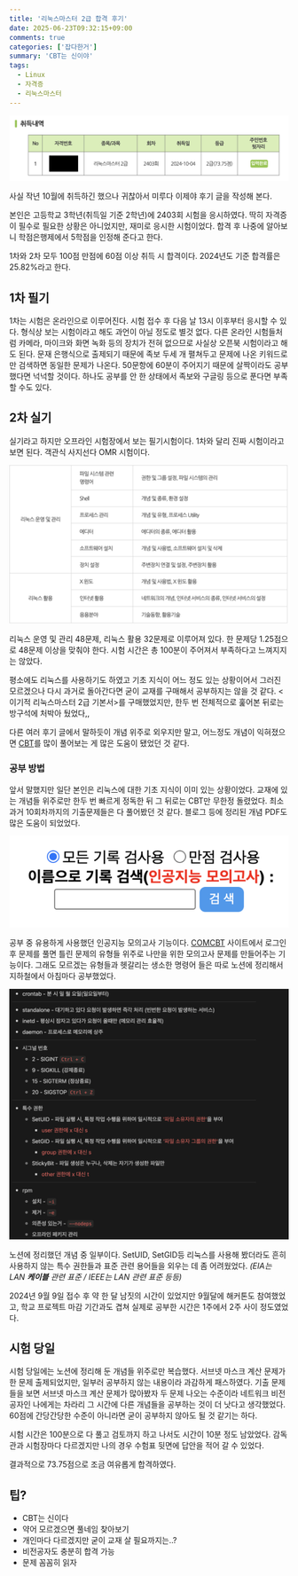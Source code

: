 ```yaml
---
title: '리눅스마스터 2급 합격 후기'
date: 2025-06-23T09:32:15+09:00
comments: true
categories: ['잡다한거']
summary: 'CBT는 신이야'
tags:
  - Linux
  - 자격증
  - 리눅스마스터
---
```


![](./images/Screenshot_2025-06-23_at_9.28.06_AM.png)

사실 작년 10월에 취득하긴 했으나 귀찮아서 미루다 이제야 후기 글을 작성해 본다.

본인은 고등학교 3학년(취득일 기준 2학년)에 2403회 시험을 응시하였다. 딱히 자격증이 필수로 필요한 상황은 아니었지만, 재미로 응시한 시험이었다. 합격 후 나중에 알아보니 학점은행제에서 5학점을 인정해 준다고 한다.

1차와 2차 모두 100점 만점에 60점 이상 취득 시 합격이다. 2024년도 기준 합격률은 25.82%라고 한다.

## 1차 필기

1차는 시험은 온라인으로 이루어진다. 시험 접수 후 다음 날 13시 이후부터 응시할 수 있다. 형식상 보는 시험이라고 해도 과언이 아닐 정도로 별것 없다. 다른 온라인 시험들처럼 카메라, 마이크와 화면 녹화 등의 장치가 전혀 없으므로 사실상 오픈북 시험이라고 해도 된다. 문재 은행식으로 출제되기 때문에 족보 두세 개 펼쳐두고 문제에 나온 키워드로만 검색하면 동일한 문제가 나온다. 50문항에 60분이 주어지기 때문에 살짝이라도 공부했다면 넉넉할 것이다. 하나도 공부를 안 한 상태에서 족보와 구글링 등으로 푼다면 부족할 수도 있다.

## 2차 실기

실기라고 하지만 오프라인 시험장에서 보는 필기시험이다. 1차와 달리 진짜 시험이라고 보면 된다. 객관식 사지선다 OMR 시험이다.

![](./images/image.png)

리눅스 운영 및 관리 48문제, 리눅스 활용 32문제로 이루어져 있다. 한 문제당 1.25점으로 48문제 이상을 맞춰야 한다. 시험 시간은 총 100분이 주어져서 부족하다고 느껴지지는 않았다.

평소에도 리눅스를 사용하기도 하였고 기초 지식이 어느 정도 있는 상황이어서 그러진 모르겠으나 다시 과거로 돌아간다면 굳이 교재를 구매해서 공부하지는 않을 것 같다. <이기적 리눅스마스터 2급 기본서>를 구매했었지만, 한두 번 전체적으로 훑어본 뒤로는 방구석에 처박아 뒀었다,,

다른 여러 후기 글에서 말하듯이 개념 위주로 외우지만 말고, 어느정도 개념이 익혀졌으면 [CBT](https://www.comcbt.com/)를 많이 풀어보는 게 많은 도움이 됐었던 것 같다.

### 공부 방법

앞서 말했지만 일단 본인은 리눅스에 대한 기초 지식이 이미 있는 상황이었다. 교재에 있는 개념들 위주로만 한두 번 빠르게 정독한 뒤 그 뒤로는 CBT만 무한정 돌렸었다. 최소 과거 10회차까지의 기출문제들은 다 풀어봤던 것 같다. 블로그 등에 정리된 개념 PDF도 많은 도움이 되었었다.

![](./images/image%201.png)

공부 중 유용하게 사용했던 인공지능 모의고사 기능이다. [COMCBT](https://www.comcbt.com/) 사이트에서 로그인 후 문제를 풀면 틀린 문제의 유형들 위주로 나만을 위한 모의고사 문제를 만들어주는 기능이다. 그래도 모르겠는 유형들과 헷갈리는 생소한 명령어 들은 따로 노션에 정리해서 지하철에서 아침마다 공부했었다.

![](./images/image%202.png)

노션에 정리했던 개념 중 일부이다. SetUID, SetGID등 리눅스를 사용해 봤더라도 흔히 사용하지 않는 특수 권한들과 표준 관련 용어들을 외우는 데 좀 어려웠었다. _(EIA는 LAN **케이블** 관련 표준 / IEEE는 LAN 관련 표준 등등)_

2024년 9월 9일 접수 후 약 한 달 남짓의 시간이 있었지만 9월달에 해커톤도 참여했었고, 학교 프로젝트 마감 기간과도 겹쳐 실제로 공부한 시간은 1주에서 2주 사이 정도였었다.

## 시험 당일

시험 당일에는 노션에 정리해 둔 개념들 위주로만 복습했다. 서브넷 마스크 계산 문제가 한 문제 출제되었지만, 일부러 공부하지 않는 내용이라 과감하게 패스하였다. 기출 문제들을 보면 서브넷 마스크 계산 문제가 많아봤자 두 문제 나오는 수준이라 네트워크 비전공자인 나에게는 차라리 그 시간에 다른 개념들을 공부하는 것이 더 낫다고 생각했었다. 60점에 간당간당한 수준이 아니라면 굳이 공부하지 않아도 될 것 같기는 하다.

시험 시간은 100분으로 다 풀고 검토까지 하고 나서도 시간이 10분 정도 남았었다. 감독관과 시험장마다 다르겠지만 나의 경우 수험표 뒷면에 답안을 적어 갈 수 있었다.

결과적으로 73.75점으로 조금 여유롭게 합격하였다.

## 팁?

- CBT는 신이다
- 약어 모르겠으면 풀네임 찾아보기
- 개인마다 다르겠지만 굳이 교재 살 필요까지는..?
- 비전공자도 충분히 합격 가능
- 문제 꼼꼼히 읽자
